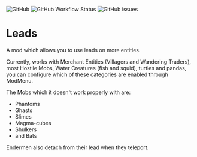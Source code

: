 ![GitHub](https://img.shields.io/github/license/quaoz/BetterLeads)
![GitHub Workflow Status](https://img.shields.io/github/workflow/status/quaoz/BetterLeads/build)
![GitHub issues](https://img.shields.io/github/issues-raw/quaoz/BetterLeads)

# Leads

A mod which allows you to use leads on more entities.

Currently, works with Merchant Entities (Villagers and Wandering Traders), most Hostile Mobs, Water Creatures (fish and
squid), turtles and pandas, you can configure which of these categories are enabled through ModMenu.

The Mobs which it doesn't work properly with are:

- Phantoms
- Ghasts
- Slimes
- Magma-cubes
- Shulkers
- and Bats

Endermen also detach from their lead when they teleport.

